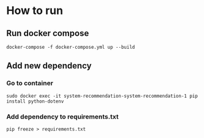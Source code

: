 # How to run
## Run docker compose
```
docker-compose -f docker-compose.yml up --build
```
## Add new dependency
### Go to container 
```
sudo docker exec -it system-recommendation-system-recommendation-1 pip install python-dotenv
```
### Add dependency to requirements.txt
```
pip freeze > requirements.txt
```